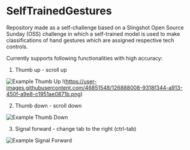 # SelfTrainedGestures

Repository made as a self-challenge based on a Slingshot Open Source Sunday (OSS) challenge in which a self-trained model is used to make classifications of hand gestures which are assigned respective tech controls.

Currently supports following functionalities with high accuracy:

1) Thumb up - scroll up

![Example Thumb Up](../master/images/thumb/thumb0.png)
!(https://user-images.githubusercontent.com/46851548/126888008-9318f344-a913-450f-a9e8-c1951ae0871b.png)


2) Thumb down - scroll down

![Example Thumb Down](../master/images/thumbD/thumDb0.png)


3) Signal forward - change tab to the right (ctrl-tab)

![Example Signal Forward](../master/images/forward/for0.png)
